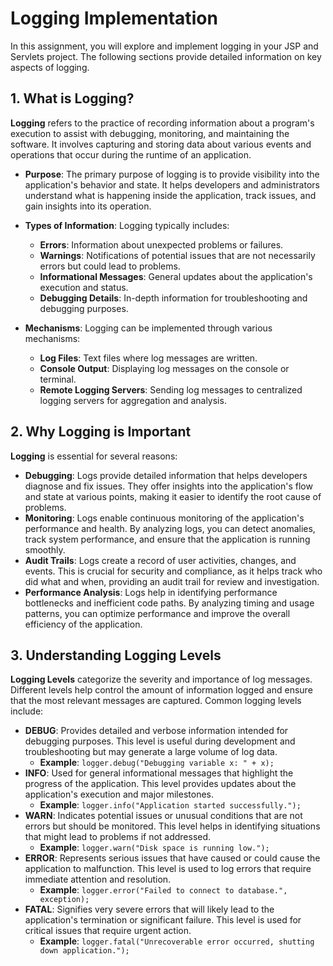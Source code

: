 # Logging Implementation

In this assignment, you will explore and implement logging in your JSP and Servlets project. The following sections provide detailed information on key aspects of logging.

## 1. What is Logging?

**Logging** refers to the practice of recording information about a program's execution to assist with debugging, monitoring, and maintaining the software. It involves capturing and storing data about various events and operations that occur during the runtime of an application.

- **Purpose**: The primary purpose of logging is to provide visibility into the application's behavior and state. It helps developers and administrators understand what is happening inside the application, track issues, and gain insights into its operation.
- **Types of Information**: Logging typically includes:
  - **Errors**: Information about unexpected problems or failures.
  - **Warnings**: Notifications of potential issues that are not necessarily errors but could lead to problems.
  - **Informational Messages**: General updates about the application's execution and status.
  - **Debugging Details**: In-depth information for troubleshooting and debugging purposes.

- **Mechanisms**: Logging can be implemented through various mechanisms:
  - **Log Files**: Text files where log messages are written.
  - **Console Output**: Displaying log messages on the console or terminal.
  - **Remote Logging Servers**: Sending log messages to centralized logging servers for aggregation and analysis.

## 2. Why Logging is Important

**Logging** is essential for several reasons:

- **Debugging**: Logs provide detailed information that helps developers diagnose and fix issues. They offer insights into the application's flow and state at various points, making it easier to identify the root cause of problems.
- **Monitoring**: Logs enable continuous monitoring of the application's performance and health. By analyzing logs, you can detect anomalies, track system performance, and ensure that the application is running smoothly.
- **Audit Trails**: Logs create a record of user activities, changes, and events. This is crucial for security and compliance, as it helps track who did what and when, providing an audit trail for review and investigation.
- **Performance Analysis**: Logs help in identifying performance bottlenecks and inefficient code paths. By analyzing timing and usage patterns, you can optimize performance and improve the overall efficiency of the application.

## 3. Understanding Logging Levels

**Logging Levels** categorize the severity and importance of log messages. Different levels help control the amount of information logged and ensure that the most relevant messages are captured. Common logging levels include:

- **DEBUG**: Provides detailed and verbose information intended for debugging purposes. This level is useful during development and troubleshooting but may generate a large volume of log data.
  - **Example**: `logger.debug("Debugging variable x: " + x);`
- **INFO**: Used for general informational messages that highlight the progress of the application. This level provides updates about the application's execution and major milestones.
  - **Example**: `logger.info("Application started successfully.");`
- **WARN**: Indicates potential issues or unusual conditions that are not errors but should be monitored. This level helps in identifying situations that might lead to problems if not addressed.
  - **Example**: `logger.warn("Disk space is running low.");`
- **ERROR**: Represents serious issues that have caused or could cause the application to malfunction. This level is used to log errors that require immediate attention and resolution.
  - **Example**: `logger.error("Failed to connect to database.", exception);`
- **FATAL**: Signifies very severe errors that will likely lead to the application's termination or significant failure. This level is used for critical issues that require urgent action.
  - **Example**: `logger.fatal("Unrecoverable error occurred, shutting down application.");`

